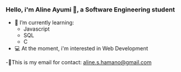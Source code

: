 ### Hello, i'm Aline Ayumi 🦋, a Software Engineering student 
- 📖 I’m currently learning: 
   - Javascript
   - SQL
   - C
- 💻 At the moment, i'm interested in Web Development
   
-🌻This is my email for contact: aline.s.hamano@gmail.com
